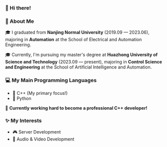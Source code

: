 ### 👋 Hi there!

### 🌟 About Me

🎓 I graduated from **Nanjing Normal University** (2019.09 — 2023.06), majoring in **Automation** at the School of Electrical and Automation Engineering.

🎓 Currently, I'm pursuing my master's degree at **Huazhong University of Science and Technology** (2023.09 — present), majoring in **Control Science and Engineering** at the School of Artificial Intelligence and Automation.  

### 💻 My Main Programming Languages

- 🐬 C++ (My primary focus!)  
- 🐍 Python  

🚀 **Currently working hard to become a professional C++ developer!** 

### ✨ My Interests

- 🎮 Server Development
- 🎥 Audio & Video Development  

